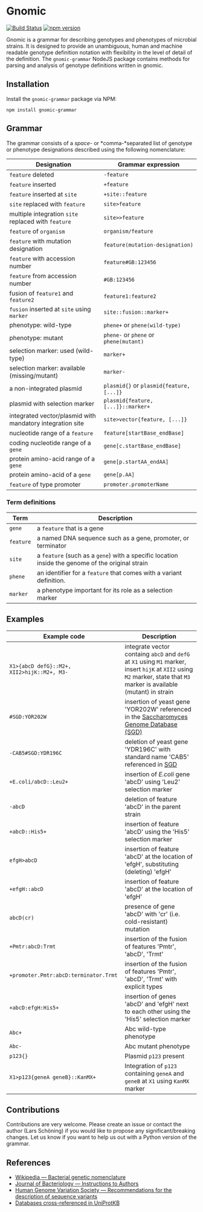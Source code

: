 # Gnomic

[![Build Status](https://travis-ci.org/biosustain/gnomic.svg?branch=master)](https://travis-ci.org/biosustain/gnomic)
[![npm version](https://badge.fury.io/js/gnomic-grammar.svg)](http://badge.fury.io/js/gnomic-grammar)

Gnomic is a grammar for describing genotypes and phenotypes of microbial strains. It is designed to provide an unambiguous, human and machine readable genotype definition notation with flexibility in the level of detail of the definition. The `gnomic-grammar` NodeJS package contains methods for parsing and analysis of genotype definitions written in gnomic. 

## Installation

Install the `gnomic-grammar` package via NPM:

    npm install gnomic-grammar

## Grammar

The grammar consists of a *space-* or *comma-*separated list of genotype or phenotype designations described using the following nomenclature:

Designation                                 | Grammar expression
------------------------------------------- | -------------------------
`feature` deleted                              | ``-feature``
`feature` inserted                             | ``+feature``
`feature` inserted at `site`                   | ``+site::feature``
`site` replaced with `feature`                 | ``site>feature``
multiple integration `site` replaced with `feature` | ``site>>feature``
`feature` of `organism`                        | ``organism/feature``
`feature` with mutation designation            | ``feature(mutation-designation)``
`feature` with accession number                | ``feature#GB:123456``
`feature` from accession number                | ``#GB:123456``
fusion of `feature1` and `feature2`         | ``feature1:feature2``
`fusion` inserted at `site` using `marker`   | ``site::fusion::marker+``
phenotype: wild-type                      | ``phene+`` or ``phene(wild-type)``
phenotype: mutant                         | ``phene-`` or ``phene`` or ``phene(mutant)``
selection marker: used (wild-type)         | ``marker+``
selection marker: available (missing/mutant) | ``marker-``
a non-integrated plasmid | ``plasmid{}`` or ``plasmid{feature, [...]}``
plasmid with selection marker | ``plasmid{feature, [...]}::marker+``
integrated vector/plasmid with mandatory integration site | ``site>vector{feature, [...]}``
nucleotide range of a `feature` | ``feature[startBase_endBase]``
coding nucleotide range of a `gene` | ``gene[c.startBase_endBase]``
protein amino-acid range of a `gene` | ``gene[p.startAA_endAA]``
protein amino-acid of a `gene` | ``gene[p.AA]``
`feature` of type promoter | ``promoter.promoterName``

### Term definitions

Term           | Description
-------------- | --------------
``gene``       | a ``feature`` that is a gene
``feature``    | a named DNA sequence such as a gene, promoter, or terminator
``site``      | a ``feature`` (such as a ``gene``) with a specific location inside the genome of the original strain
``phene``      | an identifier for a ``feature`` that comes with a variant definition.
``marker``     | a phenotype important for its role as a selection marker

## Examples

| Example code | Description                          |
| ------------------------------------- | ------------------------------------- |
| `X1>{abcD defG}::M2+, XII2>hijK::M2+, M3- ` | integrate vector containg `abcD` and `defG` at `X1` using `M1` marker, insert `hijK` at `XII2` using `M2` marker, state that `M3` marker is available (mutant) in strain
| `#SGD:YOR202W` | insertion of yeast gene 'YOR202W' referenced in the [Saccharomyces Genome Database (SGD)](http://www.yeastgenome.org/)|
| `-CAB5#SGD:YDR196C` | deletion of yeast gene 'YDR196C' with standard name 'CAB5' referenced in [SGD](http://www.yeastgenome.org/) |
| `+E.coli/abcD::Leu2+` | insertion of _E.coli_ gene 'abcD' using 'Leu2' selection marker
| `-abcD` | deletion of feature 'abcD' in the parent strain |
| `+abcD::His5+` | insertion of feature 'abcD' using the 'His5' selection marker |
| `efgH>abcD` | insertion of feature 'abcD' at the location of 'efgH', substituting (deleting) 'efgH' |
| `+efgH::abcD` | insertion of feature 'abcD' at the location of 'efgH' |
| `abcD(cr)` | presence of gene 'abcD' with 'cr' (i.e. cold-resistant) mutation |
| `+Pmtr:abcD:Trmt` | insertion of the fusion of features 'Pmtr', 'abcD', 'Trmt'
| `+promoter.Pmtr:abcD:terminator.Trmt` | insertion of the fusion of features 'Pmtr', 'abcD', 'Trmt' with explicit types
| `+abcD:efgH:His5+` | insertion of genes 'abcD' and 'efgH' next to each other using the 'His5' selection marker |
| `Abc+` | Abc wild-type phenotype |
| `Abc-` | Abc mutant phenotype |
| `p123{}` | Plasmid `p123` present |
| `X1>p123{geneA geneB}::KanMX+` | Integration of `p123` containing `geneA` and `geneB` at `X1` using `KanMX` marker |


## Contributions

Contributions are very welcome. Please create an issue or contact the author (Lars Schöning) if you would like to propose any significant/breaking changes. Let us know if you want to help us out with a Python version of the grammar.

## References

- [Wikipedia — Bacterial genetic nomenclature](http://en.wikipedia.org/wiki/Bacterial_genetic_nomenclature)
- [Journal of Bacteriology — Instructions to Authors](http://jb.asm.org/site/misc/journal-ita_nom.xhtml#03)
- [Human Genome Variation Society — Recommendations for the description of sequence variants](http://www.hgvs.org/mutnomen/recs.html)
- [Databases cross-referenced in UniProtKB](http://www.uniprot.org/docs/dbxref)
